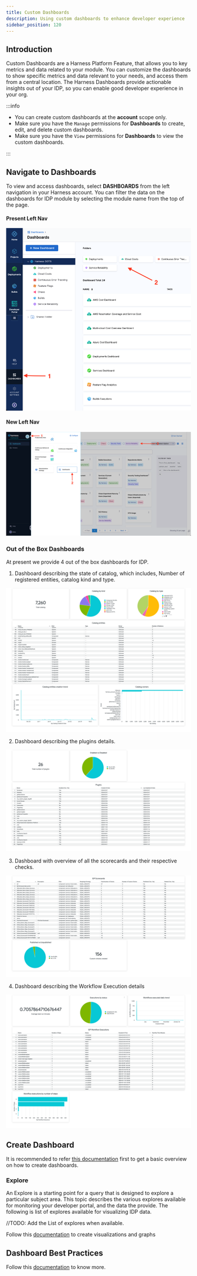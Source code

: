 ```yaml
---
title: Custom Dashboards
description: Using custom dashboards to enhance developer experience
sidebar_position: 120
---
```


## Introduction

Custom Dashboards are a Harness Platform Feature, that allows you to key metrics and data related to your module. You can customize the dashboards to show specific metrics and data relevant to your needs, and access them from a central location. The Harness Dashboards provide actionable insights out of your IDP, so you can enable good developer experience in your org. 

:::info

- You can create custom dashboards at the **account** scope only.
- Make sure you have the `Manage` permissions for **Dashboards** to create, edit, and delete custom dashboards.
- Make sure you have the `View` permissions for **Dashboards** to view the custom dashboards.

:::

## Navigate to Dashboards

To view and access dashboards, select **DASHBOARDS** from the left navigation in your Harness account. You can filter the data on the dashboards for IDP module by selecting the module name from the top of the page. 

#### Present Left Nav

![](./static/old-nav.png)

#### New Left Nav

![](./static/new-nav.png)

### Out of the Box Dashboards

At present we provide 4 out of the box dashboards for IDP. 

1. Dashboard describing the state of catalog, which includes, Number of registered entities, catalog kind and type. 

![](./static/catalog-dashboard.png)

2. Dashboard describing the plugins details.

![](./static/plugins-dashboard.png)

3. Dashboard with overview of all the scorecards and their respective checks. 

![](./static/scorecards-dashboard.png)

4. Dashboard describing the Workflow Execution details

![](./static/workflows-dashboard.png)


## Create Dashboard
It is recommended to refer [this documentation](https://developer.harness.io/docs/platform/dashboards/create-dashboards) first to get a basic overview on how to create dashboards.

### Explore

An Explore is a starting point for a query that is designed to explore a particular subject area. This topic describes the various explores available for monitoring your developer portal, and the data the provide. The following is list of explores available for visualizing IDP data.

//TODO: Add the List of explores when available. 

Follow this [documentation](https://developer.harness.io/docs/platform/dashboards/create-visualizations-and-graphs) to create visualizations and graphs

## Dashboard Best Practices

Follow this [documentation](https://developer.harness.io/docs/platform/dashboards/dashboard-best-practices) to know more. 


